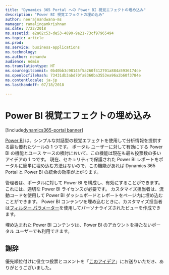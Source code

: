 ```yaml
---
title: "Dynamics 365 Portal への Power BI 視覚エフェクトの埋め込み"
description: "Power BI 視覚エフェクトの埋め込み"
author: neerajnandwana-ms
manager: ramalingamkrishnan
ms.date: 7/22/2018
ms.assetid: e2a02c53-de53-4890-9a21-73cf97965494
ms.topic: article
ms.prod: 
ms.service: business-applications
ms.technology: 
ms.author: nenandw
audience: Admin
ms.translationtype: HT
ms.sourcegitcommit: 0b40bb3c98145f5a260f412701a884a5936174ce
ms.openlocfilehash: 73431db3abd70fa8360ba3553ea96a2b60f3784e
ms.contentlocale: ja-jp
ms.lasthandoff: 07/18/2018

---
```

#  <a name="embed-power-bi-visualizations"></a>Power BI 視覚エフェクトの埋め込み

[!include[dynamics365-portal banner](../../includes/dynamics365-portal.md)]




[Power BI](https://powerbi.microsoft.com) は、シンプルな対話型の視覚エフェクトを使用して分析情報を提供する最も優れたツールの 1 つです。 ポータル ユーザーに対して有効にする Power BI の機能とユース ケースの検討において、この機能は現在も最も投票数の多いアイデアの 1 つです。 現在、セキュリティで保護された Power BI レポートをポータルに簡単に埋め込む方法はないので、この機能があれば Dynamics 365 Portal と Power BI の統合の効率が上がります。


管理者は、ポータルに対して Power BI を構成し、有効にすることができます。 これには、適切な Power BI ライセンスが必要です。 カスタマイズ担当者は、流動コードを使用して Power BI ダッシュボードとレポートをページ内に埋め込むことができます。 Power BI コンテンツを埋め込むときに、カスタマイズ担当者は[フィルター パラメーター](https://docs.microsoft.com/power-bi/service-url-filters)を使用してパーソナライズされたビューを作成できます。

埋め込まれた Power BI コンテンツは、Power BI のアカウントを持たないポータル ユーザーでも利用できます。 

<!--
### Who uses this feature
This feature is intended for end users and customizers. A customizer must configure Power BI in a portal to use this feature.
### License required
For Power BI configuration and content authoring, customers or administrators will need an appropriate Power BI license.
### Setup required
This feature must be configured and enabled in a portal by an administrator. 
## Status
### Development status
Generally available
#### Target timeframe
October 2018
### Availability
Cloud
### Regional availability
This feature will be available globally. 
-->

## <a name="wed-like-to-thank"></a>謝辞

優先順位付けに役立つ投票とコメントを「[このアイデア](https://experience.dynamics.com/ideas/idea/?ideaid=76fe3c62-62ea-e611-80c1-00155d460d59)」にお送りいただき、ありがとうございました。

